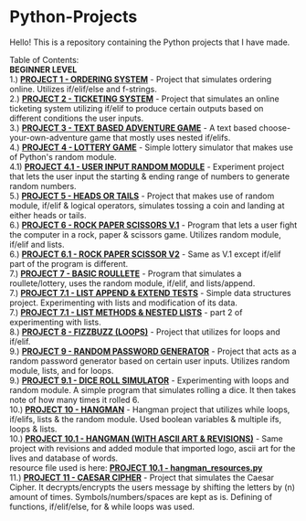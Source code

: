 # Python-Projects
Hello! This is a repository containing the Python projects that I have made.

Table of Contents:    
**BEGINNER LEVEL**    
1.) [**PROJECT 1 - ORDERING SYSTEM**](https://github.com/RDC4321/Python-Projects/blob/main/PROJ%201%20-%20ORDERING%20SYSTEM.py) - Project that simulates ordering online. Utilizes if/elif/else and f-strings.  
2.) [**PROJECT 2 - TICKETING SYSTEM**](https://github.com/RDC4321/Python-Projects/blob/main/PROJ%202%20-%20TICKETING%20SYSTEM.py) - Project that simulates an online ticketing system utilizing if/elif to produce certain outputs based on different conditions the user inputs.  
3.) [**PROJECT 3 - TEXT BASED ADVENTURE GAME**](https://github.com/RDC4321/Python-Projects/blob/main/PROJ%203%20-%20TEXT%20BASED%20ADVENTURE%20GAME.py) - A text based choose-your-own-adventure game that mostly uses nested if/elifs.  
4.) [**PROJECT 4 - LOTTERY GAME**](https://github.com/RDC4321/Python-Projects/blob/main/PROJ%204%20-%20LOTTERY%20GAME.py) - Simple lottery simulator that makes use of Python's random module.  
4.1) [**PROJECT 4.1 - USER INPUT RANDOM MODULE**](https://github.com/RDC4321/Python-Projects/blob/main/PROJ%204.1%20-%20RANDOM%20MODULE%20TESTS.py) - Experiment project that lets the user input the starting & ending range of numbers to generate random numbers.  
5.) [**PROJECT 5 - HEADS OR TAILS**](https://github.com/RDC4321/Python-Projects/blob/main/PROJ%205%20-%20HEADS%20OR%20TAILS.py) - Project that makes use of random module, if/elif & logical operators, simulates tossing a coin and landing at either heads or tails.  
6.) [**PROJECT 6 - ROCK PAPER SCISSORS V.1**](https://github.com/RDC4321/Python-Projects/blob/main/PROJ%206%20-%20ROCK%20PAPER%20SCISSORS%20V1(TEXT%20BASED).py) - Program that lets a user fight the computer in a rock, paper & scissors game. Utilizes random module, if/elif and lists.  
6.) [**PROJECT 6.1 - ROCK PAPER SCISSOR V2**](https://github.com/RDC4321/Python-Projects/blob/main/PROJ%206%20-%20ROCK%20PAPER%20SCISSORS%20V2(TEXT%20BASED).py) - Same as V.1 except if/elif part of the program is different.  
7.) [**PROJECT 7 - BASIC ROULLETE**](https://github.com/RDC4321/Python-Projects/blob/main/PROJ%207%20-%20BASIC%20ROULLETE.py) - Program that simulates a roullete/lottery, uses the random module, if/elif, and lists/append.  
7.) [**PROJECT 7.1 - LIST APPEND & EXTEND TESTS**](https://github.com/RDC4321/Python-Projects/blob/main/PROJ%207%20-%20LIST%20APPEND%20%26%20EXTEND%20TESTS.py) - Simple data structures project. Experimenting with lists and modification of its data.  
7.) [**PROJECT 7.1 - LIST METHODS & NESTED LISTS**](https://github.com/RDC4321/Python-Projects/blob/main/PROJ%207.1%20-%20LIST%20METHODS%20%26%20NESTED%20LISTS.py) - part 2 of experimenting with lists.  
8.) [**PROJECT 8 - FIZZBUZZ (LOOPS)**](https://github.com/RDC4321/Python-Projects/blob/main/PROJ%208%20-%20FIZZBUZZ%20GAME(LOOPS).py) - Project that utilizes for loops and if/elif.   
9.) [**PROJECT 9 - RANDOM PASSWORD GENERATOR**](https://github.com/RDC4321/Python-Projects/blob/main/PROJ%209%20-%20RANDOM%20PASSWORD%20GENERATOR.py) - Project that acts as a random password generator based on certain user inputs. Utilizes random module, lists, and for loops.  
9.) [**PROJECT 9.1 - DICE ROLL SIMULATOR**](https://github.com/RDC4321/Python-Projects/blob/main/PROJ%209.1%20-%20DICE%20ROLL%20SIMULATOR.py) - Experimenting with loops and random module. A simple program that simulates rolling a dice. It then takes note of how many times it rolled 6.  
10.) [**PROJECT 10 - HANGMAN**](https://github.com/RDC4321/Python-Projects/blob/main/PROJ%2010%20-%20HANGMAN%20GAME.py) - Hangman project that utilizes while loops, if/elifs, lists & the random module. Used boolean variables & multiple ifs, loops & lists.  
10.) [**PROJECT 10.1 - HANGMAN (WITH ASCII ART & REVISIONS)**](https://github.com/RDC4321/Python-Projects/blob/main/PROJ%2010.1%20-%20HANGMAN%20(WITH%20IMPORTED%20ASCII%20ART%20%26%20REVISIONS).py) - Same project with revisions and added module that imported logo, ascii art for the lives and database of words.  
resource file used is here: [**PROJECT 10.1 - hangman_resources.py**](https://github.com/RDC4321/Python-Projects/blob/main/PROJ%2010.1%20-%20hangman_resources.py)  
11.) [**PROJECT 11 - CAESAR CIPHER**](https://github.com/RDC4321/Python-Projects/blob/main/PROJ%2011%20-%20CAESAR%20CIPHER.py) - Project that simulates the Caesar Cipher. It decrypts/encrypts the users message by shifting the letters by (n) amount of times. Symbols/numbers/spaces are kept as is. Defining of functions, if/elif/else, for & while loops was used.
